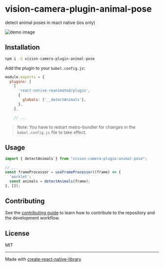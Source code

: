 # vision-camera-plugin-animal-pose

detect animal poses in react native (ios only)

![demo image](https://i.ibb.co/HhTnpt0/Screenshot-2023-08-30-at-4-51-01-PM.png)

## Installation

```sh
npm i -S vision-camera-plugin-animal-pose
```

Add the plugin to your `babel.config.js`:

```js
module.exports = {
  plugins: [
    [
      'react-native-reanimated/plugin',
      {
        globals: ['__detectAnimals'],
      },
    ],

    // ...
```

> Note: You have to restart metro-bundler for changes in the `babel.config.js` file to take effect.

## Usage

```js
import { detectAnimals } from "vision-camera-plugin-animal-pose";

// ...
const frameProcessor = useFrameProcessor((frame) => {
  'worklet';
  const animals = detectAnimals(frame);
}, []);
```

## Contributing

See the [contributing guide](CONTRIBUTING.md) to learn how to contribute to the repository and the development workflow.

## License

MIT

---

Made with [create-react-native-library](https://github.com/callstack/react-native-builder-bob)

